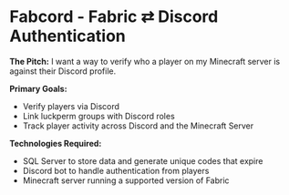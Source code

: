 # Fabcord - Fabric ⇄ Discord Authentication

**The Pitch:**
I want a way to verify who a player on my Minecraft server is against their Discord profile. 

**Primary Goals:**
- Verify players via Discord
- Link luckperm groups with Discord roles
- Track player activity across Discord and the Minecraft Server

**Technologies Required:**
- SQL Server to store data and generate unique codes that expire
- Discord bot to handle authentication from players
- Minecraft server running a supported version of Fabric
